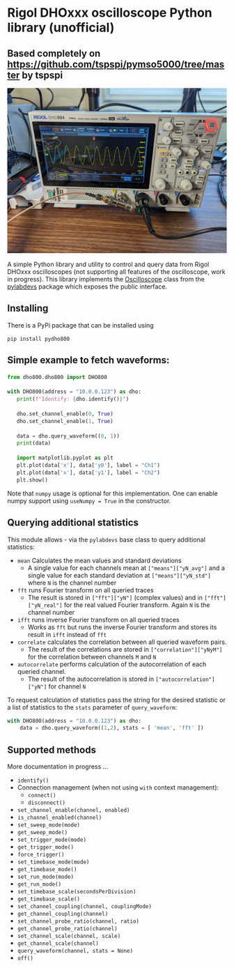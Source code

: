 # Rigol DHOxxx oscilloscope Python library (unofficial)
## Based completely on https://github.com/tspspi/pymso5000/tree/master by tspspi

![A Rigol DHO800 setup](/doc/dhophoto.jpg)

A simple Python library and utility to control and query data from
Rigol DHOxxx oscilloscopes (not supporting all features of the oscilloscope,
work in progress). This library implements the [Oscilloscope](https://github.com/tspspi/pylabdevs/blob/master/src/labdevices/oscilloscope.py) class from
the [pylabdevs](https://github.com/tspspi/pylabdevs) package which
exposes the public interface.

## Installing 

There is a PyPi package that can be installed using

```
pip install pydho800
```

## Simple example to fetch waveforms:

```python
from dho800.dho800 import DHO800

with DHO800(address = "10.0.0.123") as dho:
   print(f"Identify: {dho.identify()}")

   dho.set_channel_enable(0, True)
   dho.set_channel_enable(1, True)

   data = dho.query_waveform((0, 1))
   print(data)

   import matplotlib.pyplot as plt
   plt.plot(data['x'], data['y0'], label = "Ch1")
   plt.plot(data['x'], data['y1'], label = "Ch2")
   plt.show()
```

Note that ```numpy``` usage is optional for this implementation.
One can enable numpy support using ```useNumpy = True``` in the
constructor.

## Querying additional statistics

This module allows - via the ```pylabdevs``` base class to query
additional statistics:

* ```mean``` Calculates the mean values and standard deviations
   * A single value for each channels mean at ```["means"]["yN_avg"]```
     and a single value for each standard deviation at ```["means"]["yN_std"]```
     where ```N``` is the channel number
* ```fft``` runs Fourier transform on all queried traces
   * The result is stored in ```["fft"]["yN"]``` (complex values) and
     in ```["fft"]["yN_real"]``` for the real valued Fourier transform.
     Again ```N``` is the channel number
* ```ifft``` runs inverse Fourier transform on all queried traces
   * Works as ```fft``` but runs the inverse Fourier transform and stores
     its result in ```ifft``` instead of ```fft```
* ```correlate``` calculates the correlation between all queried
  waveform pairs.
   * The result of the correlations are stored in ```["correlation"]["yNyM"]```
     for the correlation between channels ```M``` and ```N```
* ```autocorrelate``` performs calculation of the autocorrelation of each
  queried channel.
   * The result of the autocorrelation is stored in ```["autocorrelation"]["yN"]```
     for channel ```N```

To request calculation of statistics pass the string for the
desired statistic or a list of statistics to the ```stats```
parameter of ```query_waveform```:

```python
with DHO800(address = "10.0.0.123") as dho:
	data = dho.query_waveform((1,2), stats = [ 'mean', 'fft' ])
```

## Supported methods

More documentation in progress ...

* ```identify()```
* Connection management (when not using ```with``` context management):
   * ```connect()```
   * ```disconnect()```
* ```set_channel_enable(channel, enabled)```
* ```is_channel_enabled(channel)```
* ```set_sweep_mode(mode)```
* ```get_sweep_mode()```
* ```set_trigger_mode(mode)```
* ```get_trigger_mode()```
* ```force_trigger()```
* ```set_timebase_mode(mode)```
* ```get_timebase_mode()```
* ```set_run_mode(mode)```
* ```get_run_mode()```
* ```set_timebase_scale(secondsPerDivision)```
* ```get_timebase_scale()```
* ```set_channel_coupling(channel, couplingMode)```
* ```get_channel_coupling(channel)```
* ```set_channel_probe_ratio(channel, ratio)```
* ```get_channel_probe_ratio(channel)```
* ```set_channel_scale(channel, scale)```
* ```get_channel_scale(channel)```
* ```query_waveform(channel, stats = None)```
* ```off()```


